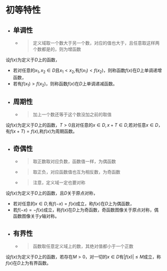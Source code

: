 # 初等特性

- ## 单调性

  - > 定义域取一个数大于另一个数，对应的值也大于，且任意取这样两个数都是的，则为增函数

设$f(x)$为定义于$D$上的函数，

+ 若对任意的$x_1,x_2 \in D$且$x_1 < x_2$,有$f(x_1)< f(x_2)$，则称函数$f(x)$在$D$上单调递增函数，
+ 若有$f(x_1)> f(x_2)$，则称函数$f(x)$在$D$上单调递减函数。






- ## 周期性

  - > 加上一个数还等于这个数没加之前的取值

设$f(x)$为定义于$D$上的函数，$T>0$且对任意的$x \in D,x+T \in D$,若对任意$x \in D$，有$f(x+T)=f(x)$,称$f(x)$为周期函数。




- ## 奇偶性

  - > 取正数取对应负数，函数值一样，为偶函数

  - > 取正负，对应函数值也互为相反数，为奇函数

  - > 注意，定义域一定也要对称

设$f(x)$为定义于$D$上的函数，且$D$关于原点对称，

+ 若对任意的$x \in D$,有$f(-x)=f(x)$成立，称$f(x)$在$D$上为偶函数，
+ 若$f(-x)=-f(x)$成立，称$f(x)$在$D$上为奇函数，奇函数图像关于原点对称，偶函数图像关于$y$轴对称。






- ## 有界性

  - > 函数取任意定义域上的数，其绝对值都小于一个正数

设$f(x)$为定义于$D$上的函数，若存在$M>0$，对一切的$x \in D$有$|f(x)| \leq M$成立，称$f(x)$在$D$上为有界函数。

























